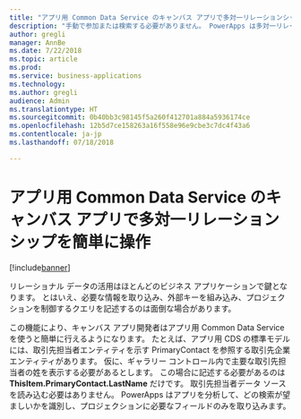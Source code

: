 ```yaml
---
title: "アプリ用 Common Data Service のキャンバス アプリで多対一リレーションシップを簡単に操作"
description: "手動で参加または検索する必要がありません。 PowerApps は多対一リレーションシップを自動で拡張するため、必要な情報はすぐそこにあります。"
author: gregli
manager: AnnBe
ms.date: 7/22/2018
ms.topic: article
ms.prod: 
ms.service: business-applications
ms.technology: 
ms.author: gregli
audience: Admin
ms.translationtype: HT
ms.sourcegitcommit: 0b40bb3c98145f5a260f412701a884a5936174ce
ms.openlocfilehash: 12b5d7ce158263a16f558e96e9cbe3c7dc4f43a6
ms.contentlocale: ja-jp
ms.lasthandoff: 07/18/2018

---
```

# <a name="easy-to-work-with-many-to-one-relationships-in-canvas-apps-for-common-data-service-for-apps"></a>アプリ用 Common Data Service のキャンバス アプリで多対一リレーションシップを簡単に操作


[!include[banner](../../includes/banner.md)]

リレーショナル データの活用はほとんどのビジネス アプリケーションで鍵となります。 とはいえ、必要な情報を取り込み、外部キーを組み込み、プロジェクションを制御するクエリを記述するのは面倒な場合があります。

この機能により、キャンバス アプリ開発者はアプリ用 Common Data Service を使うと簡単に行えるようになります。 たとえば、アプリ用 CDS の標準モデルには、取引先担当者エンティティを示す PrimaryContact を参照する取引先企業エンティティがあります。 仮に、ギャラリー コントロール内で主要な取引先担当者の姓を表示する必要があるとします。 この場合に記述する必要があるのは **ThisItem.PrimaryContact.LastName** だけです。 取引先担当者データ ソースを読み込む必要はありません。 PowerApps はアプリを分析して、どの検索が望ましいかを識別し、プロジェクションに必要なフィールドのみを取り込みます。

